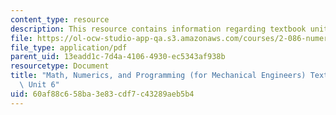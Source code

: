 ```yaml
---
content_type: resource
description: This resource contains information regarding textbook unit 6.
file: https://ol-ocw-studio-app-qa.s3.amazonaws.com/courses/2-086-numerical-computation-for-mechanical-engineers-spring-2013/60af88c658ba3e83cdf7c43289aeb5b4_MIT2_086S13_Unit6_Textbook.pdf
file_type: application/pdf
parent_uid: 13eadd1c-7d4a-4106-4930-ec5343af938b
resourcetype: Document
title: "Math, Numerics, and Programming (for Mechanical Engineers) Textbook \u2013\
  \ Unit 6"
uid: 60af88c6-58ba-3e83-cdf7-c43289aeb5b4
---
```

